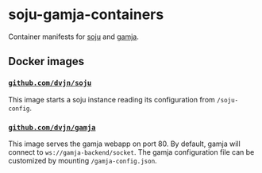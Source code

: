# soju-gamja-containers

Container manifests for [soju] and [gamja].


## Docker images

### [`github.com/dvjn/soju`][soju-img]

This image starts a soju instance reading its configuration from `/soju-config`.

### [`github.com/dvjn/gamja`][gamja-img]

This image serves the gamja webapp on port 80. By default, gamja will connect
to `ws://gamja-backend/socket`. The gamja configuration file can be customized
by mounting `/gamja-config.json`.

[soju]: https://codeberg.org/emersion/soju
[gamja]: https://codeberg.org/emersion/gamja
[soju-img]: https://github.com/dvjn/soju-containers/pkgs/container/soju
[gamja-img]: https://github.com/dvjn/soju-containers/pkgs/container/gamja
